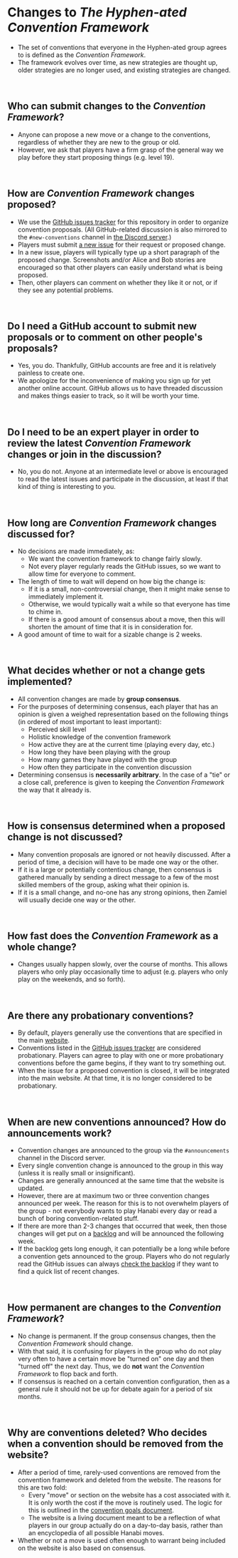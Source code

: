 # Changes to *The Hyphen-ated Convention Framework*

- The set of conventions that everyone in the Hyphen-ated group agrees to is defined as the *Convention Framework*.
- The framework evolves over time, as new strategies are thought up, older strategies are no longer used, and existing strategies are changed.

<br />

## Who can submit changes to the *Convention Framework*?

- Anyone can propose a new move or a change to the conventions, regardless of whether they are new to the group or old.
- However, we ask that players have a firm grasp of the general way we play before they start proposing things (e.g. level 19).

<br />

## How are *Convention Framework* changes proposed?

- We use the [GitHub issues tracker](https://github.com/hanabi/hanabi.github.io/issues) for this repository in order to organize convention proposals. (All GitHub-related discussion is also mirrored to the `#new-conventions` channel in [the Discord server](https://discord.gg/FADvkJp).)
- Players must submit [a new issue](https://github.com/hanabi/hanabi.github.io/issues/new) for their request or proposed change.
- In a new issue, players will typically type up a short paragraph of the proposed change. Screenshots and/or Alice and Bob stories are encouraged so that other players can easily understand what is being proposed.
- Then, other players can comment on whether they like it or not, or if they see any potential problems.

<br />

## Do I need a GitHub account to submit new proposals or to comment on other people's proposals?

- Yes, you do. Thankfully, GitHub accounts are free and it is relatively painless to create one.
- We apologize for the inconvenience of making you sign up for yet another online account. GitHub allows us to have threaded discussion and makes things easier to track, so it will be worth your time.

<br />

## Do I need to be an expert player in order to review the latest *Convention Framework* changes or join in the discussion?

- No, you do not. Anyone at an intermediate level or above is encouraged to read the latest issues and participate in the discussion, at least if that kind of thing is interesting to you.

<br />

## How long are *Convention Framework* changes discussed for?

- No decisions are made immediately, as:
  - We want the convention framework to change fairly slowly.
  - Not every player regularly reads the GitHub issues, so we want to allow time for everyone to comment.
- The length of time to wait will depend on how big the change is:
  - If it is a small, non-controversial change, then it might make sense to immediately implement it.
  - Otherwise, we would typically wait a while so that everyone has time to chime in.
  - If there is a good amount of consensus about a move, then this will shorten the amount of time that it is in consideration for.
- A good amount of time to wait for a sizable change is 2 weeks.

<br />

## What decides whether or not a change gets implemented?

- All convention changes are made by **group consensus**.
- For the purposes of determining consensus, each player that has an opinion is given a weighed representation based on the following things (in ordered of most important to least important):
  - Perceived skill level
  - Holistic knowledge of the convention framework
  - How active they are at the current time (playing every day, etc.)
  - How long they have been playing with the group
  - How many games they have played with the group
  - How often they participate in the convention discussion
- Determining consensus is **necessarily arbitrary**. In the case of a "tie" or a close call, preference is given to keeping the *Convention Framework* the way that it already is.

<br />

## How is consensus determined when a proposed change is not discussed?

- Many convention proposals are ignored or not heavily discussed. After a period of time, a decision will have to be made one way or the other.
- If it is a large or potentially contentious change, then consensus is gathered manually by sending a direct message to a few of the most skilled members of the group, asking what their opinion is.
- If it is a small change, and no-one has any strong opinions, then Zamiel will usually decide one way or the other.

<br />

## How fast does the *Convention Framework* as a whole change?

- Changes usually happen slowly, over the course of months. This allows players who only play occasionally time to adjust (e.g. players who only play on the weekends, and so forth).

<br />

## Are there any probationary conventions?

- By default, players generally use the conventions that are specified in the main [website](https://hanabi.github.io/docs/reference/).
- Conventions listed in the [GitHub issues tracker](https://github.com/hanabi/hanabi.github.io/issues) are considered probationary. Players can agree to play with one or more probationary conventions before the game begins, if they want to try something out.
- When the issue for a proposed convention is closed, it will be integrated into the main website. At that time, it is no longer considered to be probationary.

<br />

## When are new conventions announced? How do announcements work?

- Convention changes are announced to the group via the `#announcements` channel in the Discord server.
- Every single convention change is announced to the group in this way (unless it is really small or insignificant).
- Changes are generally announced at the same time that the website is updated.
- However, there are at maximum two or three convention changes announced per week. The reason for this is to not overwhelm players of the group - not everybody wants to play Hanabi every day or read a bunch of boring convention-related stuff.
- If there are more than 2-3 changes that occurred that week, then those changes will get put on a [backlog](Announcement_Backlog.md) and will be announced the following week.
- If the backlog gets long enough, it can potentially be a long while before a convention gets announced to the group. Players who do not regularly read the GitHub issues can always [check the backlog](Announcement_Backlog.md) if they want to find a quick list of recent changes.

<br />

## How permanent are changes to the *Convention Framework*?

- No change is permanent. If the group consensus changes, then the *Convention Framework* should change.
- With that said, it is confusing for players in the group who do not play very often to have a certain move be "turned on" one day and then "turned off" the next day. Thus, we do **not** want the *Convention Framework* to flop back and forth.
- If consensus is reached on a certain convention configuration, then as a general rule it should not be up for debate again for a period of six months.

<br />

## Why are conventions deleted? Who decides when a convention should be removed from the website?

- After a period of time, rarely-used conventions are removed from the convention framework and deleted from the website. The reasons for this are two fold:
  - Every "move" or section on the website has a cost associated with it. It is only worth the cost if the move is routinely used. The logic for this is outlined in the [convention goals document](Convention_Goals.md).
  - The website is a living document meant to be a reflection of what players in our group actually do on a day-to-day basis, rather than an encyclopedia of all possible Hanabi moves.
- Whether or not a move is used often enough to warrant being included on the website is also based on consensus.
